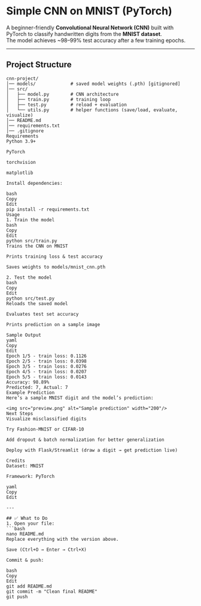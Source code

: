 # Simple CNN on MNIST (PyTorch)

A beginner-friendly **Convolutional Neural Network (CNN)** built with PyTorch to classify handwritten digits from the **MNIST dataset**.  
The model achieves ~98–99% test accuracy after a few training epochs.

---

## Project Structure
```text
cnn-project/
│── models/             # saved model weights (.pth) [gitignored]
│── src/
│   ├── model.py        # CNN architecture
│   ├── train.py        # training loop
│   ├── test.py         # reload + evaluation
│   └── utils.py        # helper functions (save/load, evaluate, visualize)
│── README.md
│── requirements.txt
│── .gitignore
Requirements
Python 3.9+

PyTorch

torchvision

matplotlib

Install dependencies:

bash
Copy
Edit
pip install -r requirements.txt
Usage
1. Train the model
bash
Copy
Edit
python src/train.py
Trains the CNN on MNIST

Prints training loss & test accuracy

Saves weights to models/mnist_cnn.pth

2. Test the model
bash
Copy
Edit
python src/test.py
Reloads the saved model

Evaluates test set accuracy

Prints prediction on a sample image

Sample Output
yaml
Copy
Edit
Epoch 1/5 - train loss: 0.1126
Epoch 2/5 - train loss: 0.0398
Epoch 3/5 - train loss: 0.0276
Epoch 4/5 - train loss: 0.0207
Epoch 5/5 - train loss: 0.0143
Accuracy: 98.89%
Predicted: 7, Actual: 7
Example Prediction
Here’s a sample MNIST digit and the model’s prediction:

<img src="preview.png" alt="Sample prediction" width="200"/>
Next Steps
Visualize misclassified digits

Try Fashion-MNIST or CIFAR-10

Add dropout & batch normalization for better generalization

Deploy with Flask/Streamlit (draw a digit → get prediction live)

Credits
Dataset: MNIST

Framework: PyTorch

yaml
Copy
Edit

---

## ✅ What to Do
1. Open your file:
```bash
nano README.md
Replace everything with the version above.

Save (Ctrl+O → Enter → Ctrl+X)

Commit & push:

bash
Copy
Edit
git add README.md
git commit -m "Clean final README"
git push

